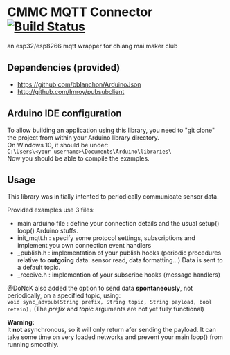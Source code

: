 # CMMC MQTT Connector [![Build Status](https://travis-ci.org/cmmakerclub/MQTT-Connector.svg?branch=master)](https://travis-ci.org/cmmakerclub/MQTT-Connector)
an esp32/esp8266 mqtt wrapper for chiang mai maker club

## Dependencies (provided)

 - https://github.com/bblanchon/ArduinoJson
 - http://github.com/Imroy/pubsubclient

## Arduino IDE configuration
To allow building an application using this library, you need to
"git clone" the project from within your Arduino library directory.  
On Windows 10, it should be under:  
`C:\Users\<your username>\Documents\Arduino\libraries\`  
Now you should be able to compile the examples.

## Usage
This library was initially intented to periodically communicate sensor data.

Provided examples use 3 files:

 - main arduino file	: define your connection details and the usual setup() loop() Arduino stuffs.
 - init_mqtt.h	: specify some protocol settings, subscriptions and implement you own connection event handlers 
 - _publish.h	: implementation of your publish hooks (periodic procedures relative to **outgoing** data: sensor read, data formatting...)  Data is sent to a default topic.
 - _receive.h	: implemention of your subscribe hooks (message handlers)  
 

@DoNcK also added the option to send data **spontaneously**, not periodically, on a specified topic, using:  
```void sync_advpub(String prefix, String topic, String payload, bool retain);```
(The *prefix* and *topic* arguments are not yet fully functional) 

**Warning:**  
It **not** asynchronous, so it will only return afer sending the payload. It can take some time on very loaded networks and prevent your main loop() from running smoothly.
